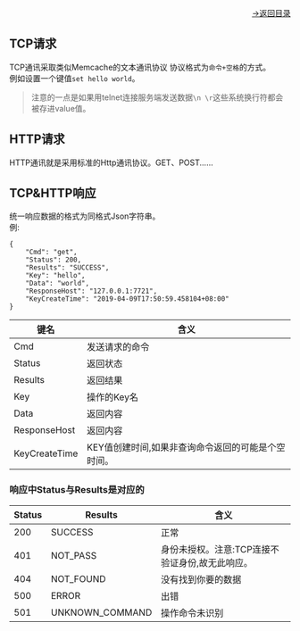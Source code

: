 [<p align="right">->返回目录</p>](0.directory.md)

## TCP请求
TCP通讯采取类似Memcache的文本通讯协议 协议格式为`命令+空格`的方式。  
例如设置一个键值`set hello world`。  
>注意的一点是如果用telnet连接服务端发送数据`\n \r`这些系统换行符都会被存进value值。

## HTTP请求
HTTP通讯就是采用标准的Http通讯协议。GET、POST......

## TCP&HTTP响应
统一响应数据的格式为同格式Json字符串。  
例:  
```shell
{
    "Cmd": "get",
    "Status": 200,
    "Results": "SUCCESS",
    "Key": "hello",
    "Data": "world",
    "ResponseHost": "127.0.0.1:7721",
    "KeyCreateTime": "2019-04-09T17:50:59.458104+08:00"
}  
```

|   键名 |   含义  |
| --- | --- |
|   Cmd  |   发送请求的命令  |
|   Status  |   返回状态  |
|   Results  |  返回结果   |
|   Key  |  操作的Key名   |
|   Data  |   返回内容  |
|   ResponseHost  |   返回内容  |
|   KeyCreateTime  |   KEY值创建时间,如果非查询命令返回的可能是个空时间。  |

### 响应中Status与Results是对应的  

|   Status  |   Results   |  含义   |
| --- | --- | --- |
|  200    |  SUCCESS   |   正常  |
|  401    |  NOT_PASS   |   身份未授权。注意:TCP连接不验证身份,故无此响应。  |
|  404    |  NOT_FOUND   |   没有找到你要的数据   |
|  500    |  ERROR    |   出错  |
|  501    |  UNKNOWN_COMMAND    |   操作命令未识别  |